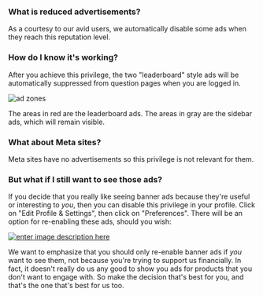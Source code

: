 ### What is reduced advertisements?

As a courtesy to our avid users, we automatically disable some ads when they reach this reputation level.

### How do I know it's working?

After you achieve this privilege, the two "leaderboard" style ads will be automatically suppressed from question pages when you are logged in.

![ad zones][1]

The areas in red are the leaderboard ads. The areas in gray are the sidebar ads, which will remain visible.

### What about Meta sites?

Meta sites have no advertisements so this privilege is not relevant for them.

### But what if I still want to see those ads?

If you decide that you really like seeing banner ads because they're useful or interesting to _you_, then you can disable this privilege in your profile. Click on "Edit Profile & Settings", then click on "Preferences". There will be an option for re-enabling these ads, should you wish:

[![enter image description here][2]][2]

We want to emphasize that you should only re-enable banner ads if _you_ want to see them, not because you're trying to support us financially. In fact, it doesn't really do us any good to show you ads for products that you don't want to engage with. So make the decision that's best for you, and that's the one that's best for us too.

  


  [1]: http://i.stack.imgur.com/9kupb.png
  [2]: http://i.stack.imgur.com/6b6yZ.png
